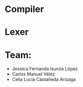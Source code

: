 # Compiler

# Lexer

# Team:
- Jessica Fernanda Isunza López
- Carlos Manuel Vélez
- Celia Lucia Castañeda Arizaga
